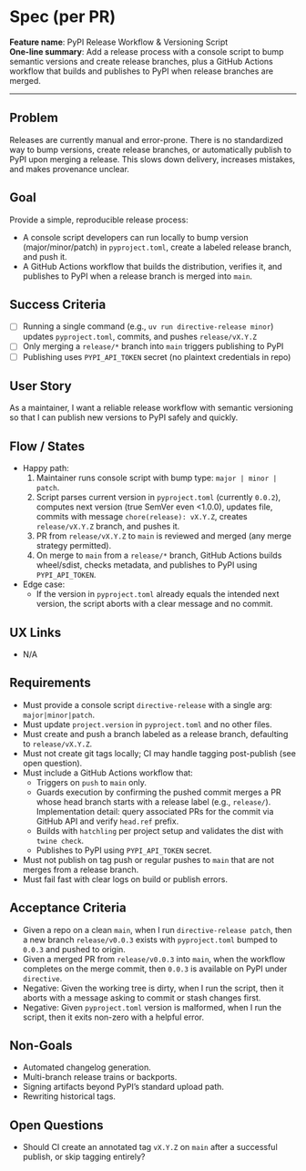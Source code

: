 # Spec (per PR)

**Feature name**: PyPI Release Workflow & Versioning Script  
**One-line summary**: Add a release process with a console script to bump semantic versions and create release branches, plus a GitHub Actions workflow that builds and publishes to PyPI when release branches are merged.

---

## Problem
Releases are currently manual and error-prone. There is no standardized way to bump versions, create release branches, or automatically publish to PyPI upon merging a release. This slows down delivery, increases mistakes, and makes provenance unclear.

## Goal
Provide a simple, reproducible release process:
- A console script developers can run locally to bump version (major/minor/patch) in `pyproject.toml`, create a labeled release branch, and push it.
- A GitHub Actions workflow that builds the distribution, verifies it, and publishes to PyPI when a release branch is merged into `main`.

## Success Criteria
- [ ] Running a single command (e.g., `uv run directive-release minor`) updates `pyproject.toml`, commits, and pushes `release/vX.Y.Z`  
- [ ] Only merging a `release/*` branch into `main` triggers publishing to PyPI  
- [ ] Publishing uses `PYPI_API_TOKEN` secret (no plaintext credentials in repo)  

## User Story
As a maintainer, I want a reliable release workflow with semantic versioning so that I can publish new versions to PyPI safely and quickly.

## Flow / States
- Happy path:
  1) Maintainer runs console script with bump type: `major | minor | patch`.
  2) Script parses current version in `pyproject.toml` (currently `0.0.2`), computes next version (true SemVer even <1.0.0), updates file, commits with message `chore(release): vX.Y.Z`, creates `release/vX.Y.Z` branch, and pushes it.
  3) PR from `release/vX.Y.Z` to `main` is reviewed and merged (any merge strategy permitted).
  4) On merge to `main` from a `release/*` branch, GitHub Actions builds wheel/sdist, checks metadata, and publishes to PyPI using `PYPI_API_TOKEN`.
- Edge case:
  - If the version in `pyproject.toml` already equals the intended next version, the script aborts with a clear message and no commit.

## UX Links
- N/A

## Requirements
- Must provide a console script `directive-release` with a single arg: `major|minor|patch`.
- Must update `project.version` in `pyproject.toml` and no other files.
- Must create and push a branch labeled as a release branch, defaulting to `release/vX.Y.Z`.
- Must not create git tags locally; CI may handle tagging post-publish (see open question).
- Must include a GitHub Actions workflow that:
  - Triggers on `push` to `main` only.
  - Guards execution by confirming the pushed commit merges a PR whose head branch starts with a release label (e.g., `release/`). Implementation detail: query associated PRs for the commit via GitHub API and verify `head.ref` prefix.
  - Builds with `hatchling` per project setup and validates the dist with `twine check`.
  - Publishes to PyPI using `PYPI_API_TOKEN` secret.
- Must not publish on tag push or regular pushes to `main` that are not merges from a release branch.
- Must fail fast with clear logs on build or publish errors.

## Acceptance Criteria
- Given a repo on a clean `main`, when I run `directive-release patch`, then a new branch `release/v0.0.3` exists with `pyproject.toml` bumped to `0.0.3` and pushed to origin.
- Given a merged PR from `release/v0.0.3` into `main`, when the workflow completes on the merge commit, then `0.0.3` is available on PyPI under `directive`.
- Negative: Given the working tree is dirty, when I run the script, then it aborts with a message asking to commit or stash changes first.
- Negative: Given `pyproject.toml` version is malformed, when I run the script, then it exits non-zero with a helpful error.

## Non-Goals
- Automated changelog generation.
- Multi-branch release trains or backports.
- Signing artifacts beyond PyPI’s standard upload path.
- Rewriting historical tags.

## Open Questions
- Should CI create an annotated tag `vX.Y.Z` on `main` after a successful publish, or skip tagging entirely?

